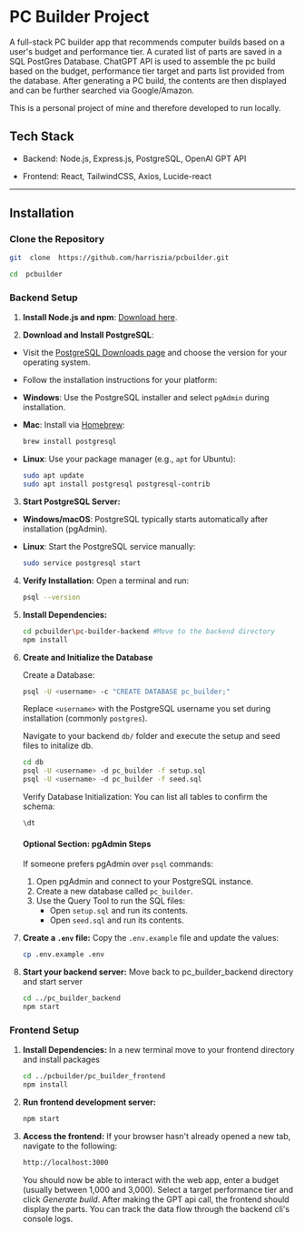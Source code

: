 


# PC Builder Project

  

A full-stack PC builder app that recommends computer builds based on a user's budget and performance tier. A curated list of parts are saved in a SQL PostGres Database. ChatGPT API is used to assemble the pc build based on the budget, performance tier target and parts list provided from the database. After generating a PC build, the contents are then displayed and can be further searched via Google/Amazon.

  

This is a personal project of mine and therefore developed to run locally.

  

## Tech Stack

- Backend: Node.js, Express.js, PostgreSQL, OpenAI GPT API

- Frontend: React, TailwindCSS, Axios, Lucide-react

---  

## Installation

  

### Clone the Repository

```bash
git  clone  https://github.com/harriszia/pcbuilder.git

cd  pcbuilder
```

  

### Backend Setup
1. **Install Node.js and npm**: [Download here](https://nodejs.org/).

2.  **Download and Install PostgreSQL**:
- Visit the [PostgreSQL Downloads page](https://www.postgresql.org/download/) and choose the version for your operating system.

- Follow the installation instructions for your platform:

-  **Windows**: Use the PostgreSQL installer and select `pgAdmin` during installation.

-  **Mac**: Install via [Homebrew](https://brew.sh/):

	```bash
	brew install postgresql
	```

-  **Linux**: Use your package manager (e.g., `apt` for Ubuntu):

	```bash
	sudo apt update
	sudo apt install postgresql postgresql-contrib
	```

  

3.  **Start PostgreSQL Server:**

-  **Windows/macOS**: PostgreSQL typically starts automatically after installation (pgAdmin).

-  **Linux**: Start the PostgreSQL service manually:

	```bash
	sudo service postgresql start
	```

  
4.  **Verify Installation:**
Open a terminal and run:
	```bash
	psql --version
	```

5. **Install Dependencies:**
	 ```bash
	 cd pcbuilder\pc-builder-backend #Move to the backend directory
	 npm install
	 ```


6.  **Create and Initialize the Database**

	Create a Database:
	```bash
	psql -U <username> -c "CREATE DATABASE pc_builder;"
	```
	Replace `<username>` with the PostgreSQL username you set during installation 	(commonly 	`postgres`).

	Navigate to your backend `db/` folder and execute the setup and seed files to initalize db.
	 ```bash
	 cd db
	psql -U <username> -d pc_builder -f setup.sql
	psql -U <username> -d pc_builder -f seed.sql
	```
	Verify Database Initialization: You can list all tables to confirm the schema:
	```bash
	\dt
	```
	#### Optional Section: pgAdmin Steps
	If someone prefers pgAdmin over `psql` commands:
	1.  Open pgAdmin and connect to your PostgreSQL instance.
	2.  Create a new database called `pc_builder`.
	3.  Use the Query Tool to run the SQL files:
	    -   Open `setup.sql` and run its contents.
	    -   Open `seed.sql` and run its contents.


7. **Create a `.env` file:**
	Copy the `.env.example` file and update the values:
	```bash
	cp .env.example .env
	```
	
8. **Start your backend server:**
	Move back to pc_builder_backend directory and start server
	```bash
	cd ../pc_builder_backend
	npm start
	```

### Frontend Setup

1. **Install Dependencies:**
	In a new terminal move to your frontend directory and install packages
	```bash
	cd ../pcbuilder/pc_builder_frontend
	npm install
	```
2. **Run frontend development server:**
	```bash
	npm start
	```
3. **Access the frontend:**
	If your browser hasn't already opened a new tab, navigate to the following:
	```bash
	http://localhost:3000
	```

	You should now be able to interact with the web app, enter a budget (usually between 1,000 and 3,000). Select a target performance tier and click *Generate build*. After making the GPT api call, the frontend should display the parts. You can track the data flow through the backend cli's console logs. 


